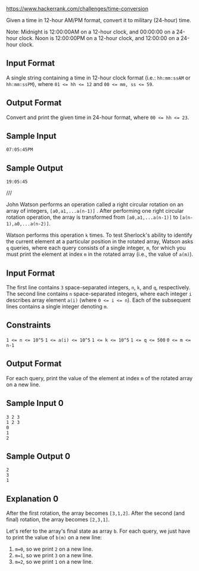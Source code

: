 https://www.hackerrank.com/challenges/time-conversion

Given a time in 12-hour AM/PM format, convert it to military (24-hour) time.

Note: Midnight is 12:00:00AM on a 12-hour clock, and 00:00:00 on a 24-hour clock. Noon is 12:00:00PM on a 12-hour clock, and 12:00:00 on a 24-hour clock.

## Input Format

A single string containing a time in 12-hour clock format (i.e.: `hh:mm:ssAM` or `hh:mm:ssPM`), where `01 <= hh <= 12` and `00 <= mm, ss <= 59`.

## Output Format

Convert and print the given time in 24-hour format, where `00 <= hh <= 23`.

## Sample Input
```
07:05:45PM
```
## Sample Output
```
19:05:45
```

///

John Watson performs an operation called a right circular rotation on an array of integers, `[a0,a1,...a(n-1)]` . After performing one right circular rotation operation, the array is transformed from `[a0,a1,...a(n-1)]` to `[a(n-1),a0,...a(n-2)]`.

Watson performs this operation `k`  times. To test Sherlock's ability to identify the current element at a particular position in the rotated array, Watson asks `q` queries, where each query consists of a single integer, `m`, for which you must print the element at index `m` in the rotated array (i.e., the value of `a(m)`).

## Input Format

The first line contains `3` space-separated integers, `n`, `k`, and `q`, respectively. 
The second line contains `n` space-separated integers, where each integer `i` describes array element `a(i)` (where `0 <= i <= n`). 
Each of the  subsequent lines contains a single integer denoting `m`.

## Constraints

`1 <= n <= 10^5`
`1 <= a(i) <= 10^5`
`1 <= k <= 10^5`
`1 <= q <= 500`
`0 <= m <= n-1`

## Output Format

For each query, print the value of the element at index `m`  of the rotated array on a new line.

## Sample Input 0
```
3 2 3
1 2 3
0
1
2
```
## Sample Output 0
```
2
3
1
```
## Explanation 0

After the first rotation, the array becomes `[3,1,2]`. 
After the second (and final) rotation, the array becomes `[2,3,1]`.

Let's refer to the array's final state as array `b`. For each query, we just have to print the value of `b(m)` on a new line:

1. `m=0`, so we print `2` on a new line.
2. `m=1`, so we print `3` on a new line.
3. `m=2`, so we print `1` on a new line.